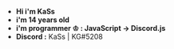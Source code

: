 - **Hi i'm KaSs**
- **i'm 14 years old**
- **i'm programmer ♔ : JavaScript -> Discord.js**
- **Discord :** KaSs | KG#5208
